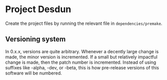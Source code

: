 # Project Desdun
Create the project files by running the relevant file in `dependencies/premake`.
## Versioning system
In 0.x.x, versions are quite arbitrary. Whenever a decently large change is made, the minor version is incremented. If a small but relatively impactful change is made, then the patch number is incremented. Instead of using suffixes like -alpha, -dev, or -beta, this is how pre-release versions of this software will be numbered.